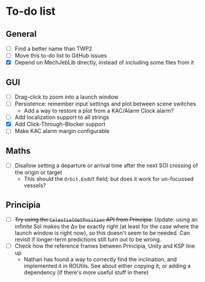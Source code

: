 # To-do list

## General

- [ ] Find a better name than TWP2
- [ ] Move this to-do list to GitHub issues
- [x] Depend on MechJebLib directly, instead of including some files from it

## GUI

- [ ] Drag-click to zoom into a launch window
- [ ] Persistence: remember input settings and plot between scene switches
  - Add a way to restore a plot from a KAC/Alarm Clock alarm?
- [ ] Add localization support to all strings
- [x] Add Click-Through-Blocker support
- [ ] Make KAC alarm margin configurable

## Maths

- [ ] Disallow setting a departure or arrival time after the next SOI crossing
  of the origin or target
  - This should the `Orbit.EndUT` field; but does it work for un-focussed
    vessels?

## Principia

- [ ] ~~Try using the `CelestialGetPosition` API from Principia.~~ Update:
  using an infinite SoI makes the Δv be exactly right (at least for the case
  where the launch window is right now), so this doesn't seem to be needed. Can
  revisit if longer-term predictions still turn out to be wrong.
- [ ] Check how the reference frames between Principia, Unity and KSP line up
  - Nathan has found a way to correctly find the inclination, and implemented
    it in ROUtils. See about either copying it, or adding a dependency (if
    there's more useful stuff in there)

